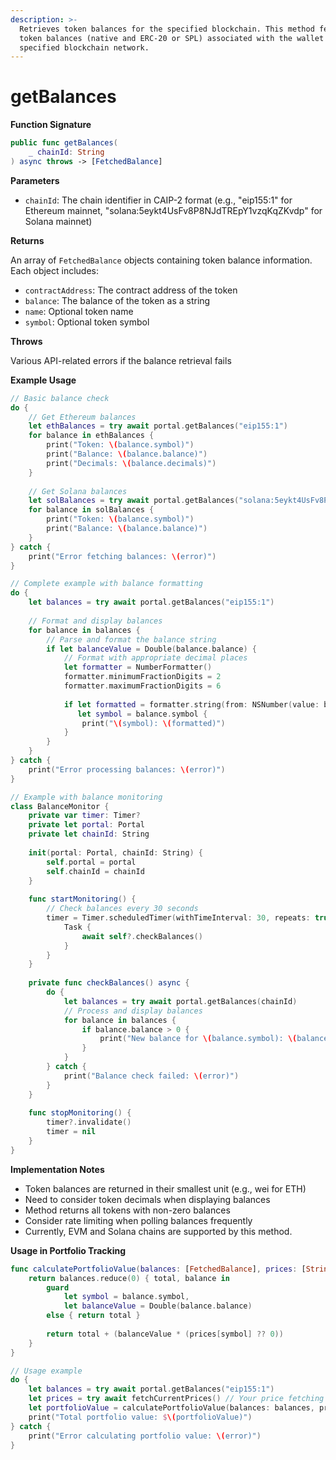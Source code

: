 ```yaml
---
description: >-
  Retrieves token balances for the specified blockchain. This method fetches all
  token balances (native and ERC-20 or SPL) associated with the wallet on the
  specified blockchain network.
---
```


# getBalances

**Function Signature**

```swift
public func getBalances(
    _ chainId: String
) async throws -> [FetchedBalance]
```

**Parameters**

* `chainId`: The chain identifier in CAIP-2 format (e.g., "eip155:1" for Ethereum mainnet, "solana:5eykt4UsFv8P8NJdTREpY1vzqKqZKvdp" for Solana mainnet)

**Returns**

An array of `FetchedBalance` objects containing token balance information. Each object includes:

* `contractAddress`: The contract address of the token
* `balance`: The balance of the token as a string
* `name`: Optional token name
* `symbol`: Optional token symbol

**Throws**

Various API-related errors if the balance retrieval fails

**Example Usage**

```swift
// Basic balance check
do {
    // Get Ethereum balances
    let ethBalances = try await portal.getBalances("eip155:1")
    for balance in ethBalances {
        print("Token: \(balance.symbol)")
        print("Balance: \(balance.balance)")
        print("Decimals: \(balance.decimals)")
    }
    
    // Get Solana balances
    let solBalances = try await portal.getBalances("solana:5eykt4UsFv8P8NJdTREpY1vzqKqZKvdp")
    for balance in solBalances {
        print("Token: \(balance.symbol)")
        print("Balance: \(balance.balance)")
    }
} catch {
    print("Error fetching balances: \(error)")
}

// Complete example with balance formatting
do {
    let balances = try await portal.getBalances("eip155:1")
    
    // Format and display balances
    for balance in balances {
        // Parse and format the balance string
        if let balanceValue = Double(balance.balance) {
            // Format with appropriate decimal places
            let formatter = NumberFormatter()
            formatter.minimumFractionDigits = 2
            formatter.maximumFractionDigits = 6
            
            if let formatted = formatter.string(from: NSNumber(value: balanceValue)),
               let symbol = balance.symbol {
                print("\(symbol): \(formatted)")
            }
        }
    }
} catch {
    print("Error processing balances: \(error)")
}

// Example with balance monitoring
class BalanceMonitor {
    private var timer: Timer?
    private let portal: Portal
    private let chainId: String
    
    init(portal: Portal, chainId: String) {
        self.portal = portal
        self.chainId = chainId
    }
    
    func startMonitoring() {
        // Check balances every 30 seconds
        timer = Timer.scheduledTimer(withTimeInterval: 30, repeats: true) { [weak self] _ in
            Task {
                await self?.checkBalances()
            }
        }
    }
    
    private func checkBalances() async {
        do {
            let balances = try await portal.getBalances(chainId)
            // Process and display balances
            for balance in balances {
                if balance.balance > 0 {
                    print("New balance for \(balance.symbol): \(balance.balance)")
                }
            }
        } catch {
            print("Balance check failed: \(error)")
        }
    }
    
    func stopMonitoring() {
        timer?.invalidate()
        timer = nil
    }
}
```

**Implementation Notes**

* Token balances are returned in their smallest unit (e.g., wei for ETH)
* Need to consider token decimals when displaying balances
* Method returns all tokens with non-zero balances
* Consider rate limiting when polling balances frequently
* Currently, EVM and Solana chains are supported by this method.

**Usage in Portfolio Tracking**

```swift
func calculatePortfolioValue(balances: [FetchedBalance], prices: [String: Double]) -> Double {
    return balances.reduce(0) { total, balance in
        guard 
            let symbol = balance.symbol,
            let balanceValue = Double(balance.balance)
        else { return total }
        
        return total + (balanceValue * (prices[symbol] ?? 0))
    }
}

// Usage example
do {
    let balances = try await portal.getBalances("eip155:1")
    let prices = try await fetchCurrentPrices() // Your price fetching implementation
    let portfolioValue = calculatePortfolioValue(balances: balances, prices: prices)
    print("Total portfolio value: $\(portfolioValue)")
} catch {
    print("Error calculating portfolio value: \(error)")
}
```
